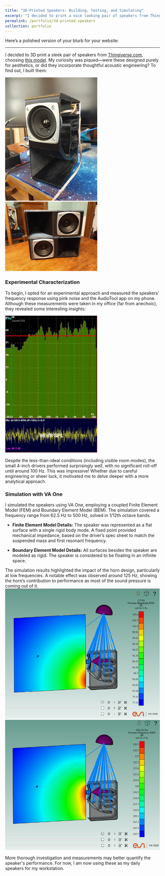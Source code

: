```yaml
---
title: "3D-Printed Speakers: Building, Testing, and Simulating"
excerpt: "I decided to print a nice looking pair of speakers from Thingiverse.com. Following this I thought simulating the speakers with VA One would be appropriate.<br/><img src='/images/Open-Speaker-450x600.jpg'>"
permalink: /portfolio/3d-printed-speakers
collection: portfolio
---
```


Here’s a polished version of your blurb for your website:

---


I decided to 3D print a sleek pair of speakers from [Thingiverse.com](https://www.thingiverse.com/), choosing [this model](https://www.thingiverse.com/thing:4750820). My curiosity was piqued—were these designed purely for aesthetics, or did they incorporate thoughtful acoustic engineering? To find out, I built them:

<div>
<a href="/images/Open-Speaker-450x600.jpg" target="_blank">
  <img src="/images/Open-Speaker-450x600.jpg" alt="Open Speaker Design" width="300">
</a>

<a href="/images/Speaker-Pair-600x450.jpg" target="_blank">
  <img src="/images/Speaker-Pair-600x450.jpg" alt="Speaker Pair" width="300">
</a>
</div>

### Experimental Characterization

To begin, I opted for an experimental approach and measured the speakers' frequency response using pink noise and the AudioTool app on my phone. Although these measurements were taken in my office (far from anechoic), they revealed some interesting insights:

<a href="/images/AudioTool.jpg" target="_blank">
  <img src="/images/AudioTool.jpg" alt="AudioTool Measurement Screenshot" width="300">
</a>

Despite the less-than-ideal conditions (including visible room modes), the small 4-inch drivers performed surprisingly well, with no significant roll-off until around 100 Hz. This was impressive! Whether due to careful engineering or sheer luck, it motivated me to delve deeper with a more analytical approach.

### Simulation with VA One

I simulated the speakers using VA One, employing a coupled Finite Element Model (FEM) and Boundary Element Model (BEM). The simulation covered a frequency range from 62.5 Hz to 500 Hz, solved in 1/12th octave bands.

- **Finite Element Model Details:** The speaker was represented as a flat surface with a single rigid body mode. A fixed point provided mechanical impedance, based on the driver’s spec sheet to match the suspended mass and first resonant frequency.

-  **Boundary Element Model Details:** All surfaces besides the speaker are modeled as rigid. The speaker is considered to be floating in an infinite space.

The simulation results highlighted the impact of the horn design, particularly at low frequencies. A notable effect was observed around 125 Hz, showing the horn’s contribution to performance as most of the sound pressure is coming out of it.
<img src='/images/Speaker_125Hz.png' alt='VA One contour plot response at 125 Hz.'>
<img src='/images/Speaker_280Hz.png' alt='VA One contour plot response at 280 Hz.'>

More thorough investigation and measurements may better quantify the speaker's performance. For now, I am now using these as my daily speakers for my workstation.
